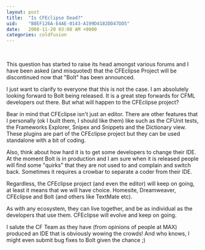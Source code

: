 ```yaml
---
layout: post
title:  "Is CFEclipse Dead?"
uid:	"B8EF126A-E4AE-0143-A199D4182DD47DD5"
date:   2008-11-20 03:08 AM +0000
categories: coldfusion
---
```

<p> </p>
<p>This question has started to raise its head amongst various forums and I have been asked (and misquoted) that the CFEclipse Project will be discontinued now that "Bolt" has been announced. </p>
<p>I just want to clarify to everyone that this is not the case. I am absolutely looking forward to Bolt being released. It is a great step forwards for CFML developers out there. But what will happen to the CFEclipse project?</p>
<p>Bear in mind that CFEclipse isn't just an editor. There are other features that I personally (ok I built them, I should like them) like such as the CFUnit tests, the Frameworks Explorer, Snipex and Snippets and the Dictionary view. These plugins are part of the CFEclipse project but they can be used standalone with a bit of coding. </p>
<p>Also, think about how hard it is to get some developers to change their IDE. At the moment Bolt is in production and I am sure when it is released people will find some "quirks" that they are not used to and complain and switch back. Sometimes it requires a crowbar to separate a coder from their IDE. </p>
<p>Regardless, the CFEclipse project (and even the editor) will keep on going, at least it means that we will have choice. Homesite, Dreamweaver, CFEclipse and Bolt (and others like TextMate etc). </p>
<p>As with any ecosystem, they can live together, and be as individual as the developers that use them. CFEclipse will evolve and keep on going. </p>
<p>I salute the CF Team as they have (from opinions of people at MAX) produced an IDE that is obviously wowing the crowds! And who knows, I might even submit bug fixes to Bolt given the chance ;) </p>
<p> </p>